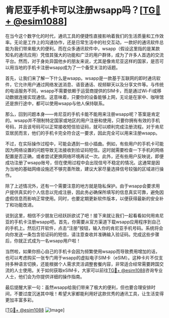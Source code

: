 # 肯尼亚手机卡可以注册wsapp吗？[[TG💪+ @esim1088](https://t.me/s/esim1088)]

在当今这个数字化的时代，通讯工具的便捷性直接影响着我们的生活质量和工作效率。无论是工作上的沟通协作，还是日常生活中的社交互动，一款好的通讯软件总能为我们带来极大的便利。而在众多通讯软件中，wsapp（假设这里指的是某款知名的通讯应用）凭借其强大的功能和广泛的用户群体，成为了许多人首选的交流平台。然而，对于身处异国他乡的朋友来说，尤其是像肯尼亚这样的国家，是否可以用当地的手机卡注册wsapp成为了一个备受关注的话题。

首先，让我们来了解一下什么是wsapp。wsapp是一款基于互联网的即时通讯软件，它允许用户通过网络发送消息、语音通话、视频聊天以及分享文件等。与传统的电话服务不同，wsapp不需要依赖于运营商提供的SIM卡，而是通过Wi-Fi或移动数据连接实现通信。这意味着，只要你的设备能够上网，无论是在家中、咖啡馆还是旅行途中，都可以使用wsapp与他人保持联系。

那么，回到问题本身——肯尼亚的手机卡能不能用来注册wsapp呢？答案是肯定的。wsapp并不限制特定国家或地区的用户注册和使用，只要你拥有有效的手机号码，并且该号码可以正常接收短信验证码，就可以顺利完成注册流程。对于肯尼亚居民而言，他们的手机卡完全符合这一要求，因此完全可以用来注册wsapp。

不过，在实际操作过程中，可能会遇到一些小插曲。例如，有些用户的手机卡可能因为网络设置的问题导致无法接收到验证码短信。这时就需要检查一下手机的网络配置是否正确，或者尝试更换网络环境再试一次。此外，还有些用户反映说，即便成功注册了wsapp账号，但在使用过程中会出现信号不稳定的情况。这通常是因为当地的基础网络设施还不够完善所致，建议大家尽量选择信号较强的区域进行操作。

除了上述情况外，还有一个需要注意的地方就是隐私保护。由于wsapp会要求用户提供真实的个人信息以完成注册，因此务必确保所填写的信息真实可靠，避免因虚假信息而影响正常使用。同时，也要定期更新软件版本，以便获得最新的安全补丁和功能改进。

说到这里，相信不少朋友已经跃跃欲试了吧！接下来就让我们一起看看如何用肯尼亚的手机卡注册wsapp吧。首先，你需要从官方渠道下载wsapp应用程序到自己的手机上。然后打开软件，点击“注册”按钮，输入你的肯尼亚手机号码。系统将会向你发送一条包含验证码的短信，请注意查收并准确输入验证码。完成这些步骤后，你就正式成为一名wsapp用户啦！

当然啦，如果你担心自己的手机卡会因为频繁使用wsapp而导致费用增加的话，也可以考虑购买一张专门用于wsapp的虚拟电子SIM卡（eSIM）。这种卡片不仅支持多种语言切换，还能根据个人需求灵活调整套餐内容，非常适合经常需要跨国交流的人士使用。关于如何获取eSIM卡，大家可以前往[TG💪+ @esim1088](https://t.me/s/esim1088)咨询专业人士，他们会为你提供详细的操作指南。

最后提醒大家一句：虽然wsapp给我们带来了极大的便利，但也要合理安排时间，不要过度沉迷其中哦！希望大家都能利用好这款优秀的通讯工具，让生活变得更加丰富多彩。

[[TG💪+ @esim1088](https://t.me/s/esim1088) ![Image](https://i.postimg.cc/4NQfJmqS/Snipaste-2025-05-13-00-14-12.png)]